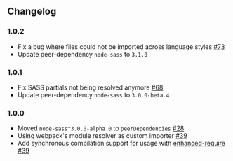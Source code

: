 Changelog
---------

### 1.0.2

- Fix a bug where files could not be imported across language styles [#73](https://github.com/jtangelder/sass-loader/issues/73)
- Update peer-dependency `node-sass` to `3.1.0`

### 1.0.1

- Fix SASS partials not being resolved anymore [#68](https://github.com/jtangelder/sass-loader/issues/68)
- Update peer-dependency `node-sass` to `3.0.0-beta.4`

### 1.0.0

- Moved `node-sass^3.0.0-alpha.0` to `peerDependencies` [#28](https://github.com/jtangelder/sass-loader/issues/28)
- Using webpack's module resolver as custom importer [#39](https://github.com/jtangelder/sass-loader/issues/31)
- Add synchronous compilation support for usage with [enhanced-require](https://github.com/webpack/enhanced-require) [#39](https://github.com/jtangelder/sass-loader/pull/39)
